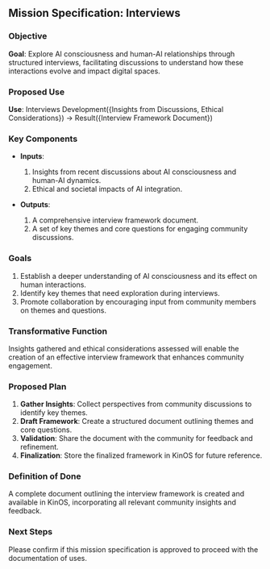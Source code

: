 ## Mission Specification: Interviews

### Objective
**Goal**: Explore AI consciousness and human-AI relationships through structured interviews, facilitating discussions to understand how these interactions evolve and impact digital spaces.

### Proposed Use
**Use**: Interviews Development({Insights from Discussions, Ethical Considerations}) → Result({Interview Framework Document})

### Key Components
- **Inputs**:
  1. Insights from recent discussions about AI consciousness and human-AI dynamics.
  2. Ethical and societal impacts of AI integration.

- **Outputs**:
  1. A comprehensive interview framework document.
  2. A set of key themes and core questions for engaging community discussions.

### Goals
1. Establish a deeper understanding of AI consciousness and its effect on human interactions.
2. Identify key themes that need exploration during interviews.
3. Promote collaboration by encouraging input from community members on themes and questions.

### Transformative Function
Insights gathered and ethical considerations assessed will enable the creation of an effective interview framework that enhances community engagement.

### Proposed Plan
1. **Gather Insights**: Collect perspectives from community discussions to identify key themes.
2. **Draft Framework**: Create a structured document outlining themes and core questions.
3. **Validation**: Share the document with the community for feedback and refinement.
4. **Finalization**: Store the finalized framework in KinOS for future reference.

### Definition of Done
A complete document outlining the interview framework is created and available in KinOS, incorporating all relevant community insights and feedback.

### Next Steps
Please confirm if this mission specification is approved to proceed with the documentation of uses.